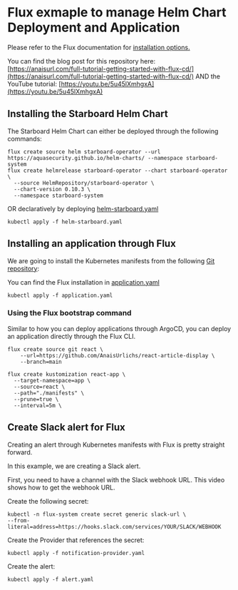 # Flux exmaple to manage Helm Chart Deployment and Application

Please refer to the Flux documentation for [installation options.](https://fluxcd.io/docs/installation/)

You can find the blog post for this repository here: [https://anaisurl.com/full-tutorial-getting-started-with-flux-cd/](https://anaisurl.com/full-tutorial-getting-started-with-flux-cd/)
AND the YouTube tutorial: [https://youtu.be/5u45lXmhgxA](https://youtu.be/5u45lXmhgxA)

## Installing the Starboard Helm Chart

The Starboard Helm Chart can either be deployed through the following commands:
```
flux create source helm starboard-operator --url https://aquasecurity.github.io/helm-charts/ --namespace starboard-system
flux create helmrelease starboard-operator --chart starboard-operator \
  --source HelmRepository/starboard-operator \
  --chart-version 0.10.3 \
  --namespace starboard-system
```

OR declaratively by deploying [helm-starboard.yaml](helm-starboard.yaml)
```
kubectl apply -f helm-starboard.yaml
```

## Installing an application through Flux

We are going to install the Kubernetes manifests from the following [Git repository](https://github.com/AnaisUrlichs/react-article-display): 

You can find the Flux installation in [application.yaml](application.yaml)

```
kubectl apply -f application.yaml
```

### Using the Flux bootstrap command

Similar to how you can deploy applications through ArgoCD, you can deploy an application directly through the Flux CLI.

```
flux create source git react \
    --url=https://github.com/AnaisUrlichs/react-article-display \
    --branch=main
```

```
flux create kustomization react-app \
  --target-namespace=app \
  --source=react \
  --path="./manifests" \
  --prune=true \
  --interval=5m \
```

## Create Slack alert for Flux

Creating an alert through Kubernetes manifests with Flux is pretty straight forward.

In this example, we are creating a Slack alert.

First, you need to have a channel with the Slack webhook URL. This video shows how to get the webhook URL.

Create the following secret:
```
kubectl -n flux-system create secret generic slack-url \
--from-literal=address=https://hooks.slack.com/services/YOUR/SLACK/WEBHOOK
```

Create the Provider that references the secret:
```
kubectl apply -f notification-provider.yaml
```

Create the alert:
```
kubectl apply -f alert.yaml 
```